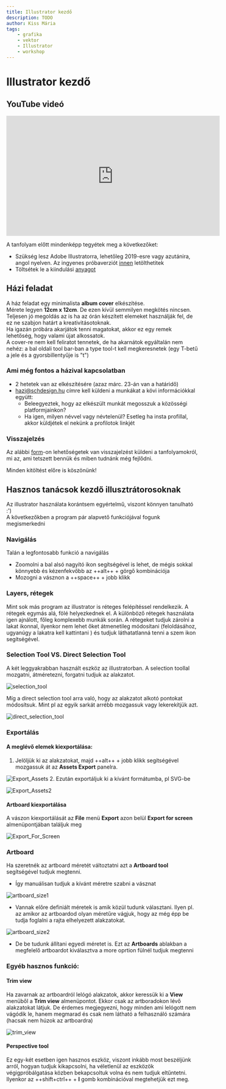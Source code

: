```yaml
---
title: Illustrator kezdő
description: TODO
author: Kiss Mária
tags:
    - grafika
    - vektor
    - Illustrator
    - workshop
---
```


# Illustrator kezdő

## YouTube videó

<div class="youtube-16-9">
    <iframe width="560" height="315" src="https://www.youtube-nocookie.com/embed/TlHprUn9FTo" title="YouTube video player" frameborder="0" allow="accelerometer; autoplay; clipboard-write; encrypted-media; gyroscope; picture-in-picture" allowfullscreen></iframe>
</div>

A tanfolyam előtt mindenképp tegyétek meg a következőket:

- Szükség lesz Adobe Illustratorra, lehetőleg 2019-esre vagy azutánira, angol nyelven. Az ingyenes próbaverziót [innen](https://www.adobe.com/products/illustrator/free-trial-download.html#) letölthetitek
- Töltsétek le a kiindulási [anyagot](https://drive.google.com/file/d/1fQekplMXM3JiibNKZ6B49fJ1CaGDFLkk/view?usp=sharing)

## Házi feladat

A ház feladat egy minimalista **album cover** elkészítése.<br>
Mérete legyen **12cm x 12cm**. De ezen kívül semmilyen megkötés nincsen.<br>
Teljesen jó megoldás az is ha az órán készített elemeket használják fel, de ez ne szabjon határt a kreativitásotoknak.<br>
Ha igazán próbára akarjátok tenni magatokat, akkor ez egy remek lehetőség, hogy valami újat alkossatok.<br>
A cover-re nem kell feliratot tennetek, de ha akarnátok egyáltalán nem nehéz: a bal oldali tool bar-ban a type tool-t kell megkeresnetek (egy T-betű a jele és a gyorsbillentyűje is "t")

### Ami még fontos a házival kapcsolatban

- 2 hetetek van az elkészítésére (azaz márc. 23-án van a határidő)
- hazi@schdesign.hu címre kell küldeni a munkákat a kövi információkkal együtt:
    - Beleegyeztek, hogy az elkészült munkát megosszuk a közösségi platformjainkon?
    - Ha igen, milyen névvel vagy névtelenül? Esetleg ha insta profillal, akkor küldjétek el nekünk a profilotok linkjét

### Visszajelzés

Az alábbi [form](https://forms.gle/8Yd1szgYY1wNkoZp9)-on lehetőségetek van visszajelzést küldeni a tanfolyamokról, mi az, ami tetszett bennük és miben tudnánk még fejlődni.

Minden kitöltést előre is köszönünk!

## Hasznos tanácsok kezdő illusztrátorosoknak

Az illustrator használata korántsem egyértelmű, viszont könnyen tanulható :')  
A következőkben a program pár alapvető funkciójával fogunk megismerkedni

### Navigálás

Talán a legfontosabb funkció a navigálás

- Zoomolni a bal alsó nagyító ikon segítségével is lehet, de mégis sokkal könnyebb és kézenfekvőbb az ++alt++ + görgő kombinációja
- Mozogni a vásznon a ++space++ + jobb klikk

### Layers, rétegek

Mint sok más program az illustrator is réteges felépítéssel rendelkezik. A rétegek egymás alá, fölé helyezkednek el. A különböző rétegek használata igen ajnálott, főleg komplexebb munkák során. A rétegeket tudjuk zárolni a lakat ikonnal, ilyenkor nem lehet őket átmenetileg módosítani (feloldásához, ugyanúgy a lakatra kell kattintani ) és tudjuk láthatatlanná tenni a szem ikon segítségével.

### Selection Tool VS. Direct Selection Tool

A két leggyakrabban használt eszköz az illustratorban.
A selection toollal mozgatni, átméretezni, forgatni tudjuk az alakzatot.

![selection_tool](2021-03-08/selection-tool.gif)

Míg a direct selection tool arra való, hogy az alakzatot alkotó pontokat módosítsuk. Mint pl az egyik sarkát arrébb mozgassuk vagy lekerekítjük azt.

![direct_selection_tool](2021-03-08/direct-selection-tool.gif)

### Exportálás

#### A meglévő elemek kiexportálása:

1. Jelöljük ki az alakzatokat, majd ++alt++ + jobb klikk segítségével mozgassuk át az **Assets Export** panelra.

![Export_Assets](2021-03-08/export-asset.gif)
2. Ezután exportáljuk ki a kívánt formátumba, pl SVG-be

![Export_Assets2](2021-03-08/export-asset2.gif)

#### Artboard kiexportálása

A vászon kiexportálását az **File** menü **Export** azon belül **Export for screen** almenüpontjában találjuk meg

![Export_For_Screen](2021-03-08/export-for-screen.gif)

### Artboard

Ha szeretnék az artboard méretét változtatni azt a **Artboard tool** segítségével tudjuk megtenni.

- Így manuálisan tudjuk a kívánt méretre szabni a vásznat

![artboard_size1](2021-03-08/artboard-size1.gif)

- Vannak előre definiált méretek is amik közül tudunk választani. Ilyen pl. az amikor az artboardod olyan méretűre vágjuk, hogy az még épp be tudja foglalni a rajta elhelyezett alakzatokat.

![artboard_size2](2021-03-08/artboard-size2.gif)

- De be tudunk állítani egyedi méretet is. Ezt az **Artboards** ablakban a megfelelő artboardot kiválasztva a more oprtion fülnél tudjuk megtenni

### Egyéb hasznos funkció:

#### Trim view

Ha zavarnak az artboardról lelógó alakzatok, akkor keressük ki a **View** menüből a **Trim view** almenüpontot. Ekkor csak az artboradokon lévő alakzatokat látjuk. De érdemes megjegyezni, hogy minden ami lelógott nem vágódik le, hanem megmarad és csak nem látható a felhasználó számára (hacsak nem húzok az artboardra)

![trim_view](2021-03-08/trim-view.gif)

#### Perspective tool

Ez egy-két esetben igen hasznos eszköz, viszont inkább most beszéljünk arról, hogyan tudjuk kikapcsolni, ha véletlenül az eszközök végigpróbálgatása közben bekapcsoltuk volna és nem tudjuk eltűntetni. Ilyenkor az ++shift+ctrl++ + **I** gomb kombinációval megtehetjük ezt meg.
